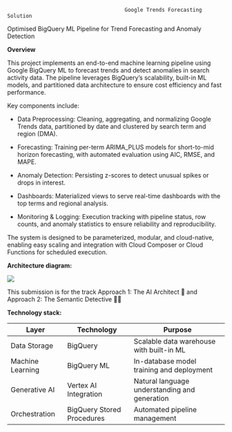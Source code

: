                                           Google Trends Forecasting Solution
Optimised BigQuery ML Pipeline for Trend Forecasting and Anomaly Detection

**Overview**

This project implements an end-to-end machine learning pipeline using Google BigQuery ML to forecast trends and detect anomalies in search activity data. The pipeline leverages BigQuery’s scalability, built-in ML models, and partitioned data architecture to ensure cost efficiency and fast performance.

Key components include:

- Data Preprocessing: Cleaning, aggregating, and normalizing Google Trends data, partitioned by date and clustered by search term and region (DMA).

- Forecasting: Training per-term ARIMA_PLUS models for short-to-mid horizon forecasting, with automated evaluation using AIC, RMSE, and MAPE.

- Anomaly Detection: Persisting z-scores to detect unusual spikes or drops in interest.

- Dashboards: Materialized views to serve real-time dashboards with the top terms and regional analysis.

- Monitoring & Logging: Execution tracking with pipeline status, row counts, and anomaly statistics to ensure reliability and reproducibility.

The system is designed to be parameterized, modular, and cloud-native, enabling easy scaling and integration with Cloud Composer or Cloud Functions for scheduled execution.

**Architecture diagram:**

![](https://www.googleapis.com/download/storage/v1/b/kaggle-user-content/o/inbox%2F15795179%2F2ff4df3f807cf962432e1e369c336fce%2FScreenshot%202025-09-22%20at%2017.29.34.png?generation=1758555013420890&alt=media)

This submission is for the track Approach 1: The AI Architect 🧠 and Approach 2: The Semantic Detective 🕵️‍♀️

**Technology stack:**


| Layer |  Technology | Purpose |
| --- | --- | --- |
| Data Storage | BigQuery | Scalable data warehouse with built-in ML |
| Machine Learning | BigQuery ML | In-database model training and deployment |
| Generative AI | Vertex AI Integration | Natural language understanding and generation |
| Orchestration | BigQuery Stored Procedures | Automated pipeline management |

